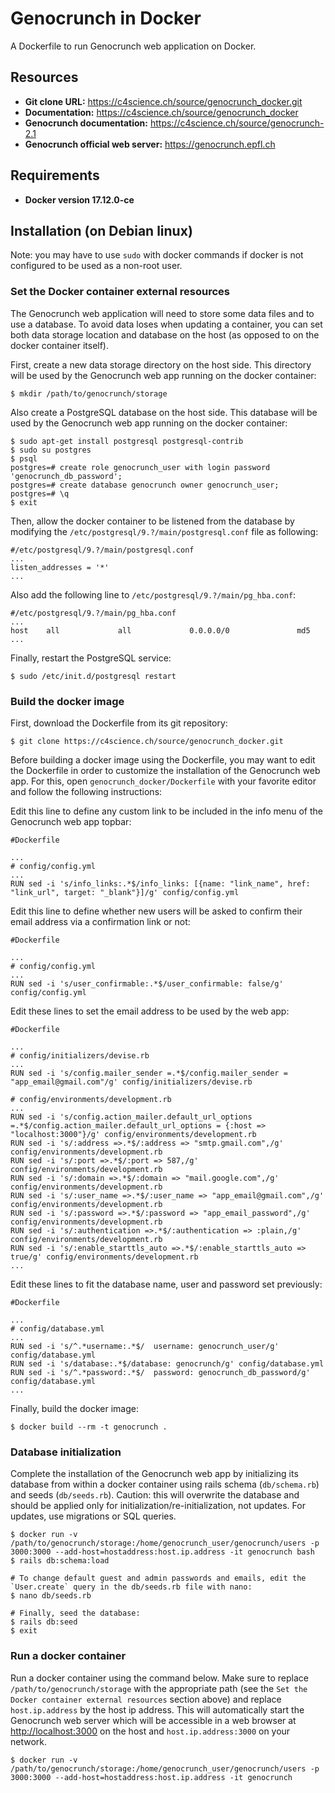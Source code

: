 Genocrunch in Docker
====================

A Dockerfile to run Genocrunch web application on Docker.

## Resources

- **Git clone URL:** <https://c4science.ch/source/genocrunch_docker.git>
- **Documentation:** <https://c4science.ch/source/genocrunch_docker>
- **Genocrunch documentation:** <https://c4science.ch/source/genocrunch-2.1>
- **Genocrunch official web server:** <https://genocrunch.epfl.ch>

## Requirements

- **Docker version 17.12.0-ce**

## Installation (on Debian linux)

Note: you may have to use `sudo` with docker commands if docker is not configured to be used as a non-root user.

### Set the Docker container external resources

The Genocrunch web application will need to store some data files and to use a database. To avoid data loses when updating a container, you can set both data storage location and database on the host (as opposed to on the docker container itself).

First, create a new data storage directory on the host side. This directory will be used by the Genocrunch web app running on the docker container:

```
$ mkdir /path/to/genocrunch/storage
```

Also create a PostgreSQL database on the host side. This database will be used by the Genocrunch web app running on the docker container:

```
$ sudo apt-get install postgresql postgresql-contrib
$ sudo su postgres
$ psql
postgres=# create role genocrunch_user with login password 'genocrunch_db_password';
postgres=# create database genocrunch owner genocrunch_user;
postgres=# \q
$ exit
```

Then, allow the docker container to be listened from the database by modifying the `/etc/postgresql/9.?/main/postgresql.conf` file as following:

```
#/etc/postgresql/9.?/main/postgresql.conf 
...
listen_addresses = '*'
...
```

Also add the following line to `/etc/postgresql/9.?/main/pg_hba.conf`:

```
#/etc/postgresql/9.?/main/pg_hba.conf 
...
host    all             all             0.0.0.0/0               md5 
...
```

Finally, restart the PostgreSQL service:

```
$ sudo /etc/init.d/postgresql restart
```

### Build the docker image

First, download the Dockerfile from its git repository:

```
$ git clone https://c4science.ch/source/genocrunch_docker.git
```

Before building a docker image using the Dockerfile, you may want to edit the Dockerfile in order to customize the installation of the Genocrunch web app.
For this, open `genocrunch_docker/Dockerfile` with your favorite editor and follow the following instructions:

Edit this line to define any custom link to be included in the info menu of the Genocrunch web app topbar:

```
#Dockerfile

...
# config/config.yml
...
RUN sed -i 's/info_links:.*$/info_links: [{name: "link_name", href: "link_url", target: "_blank"}]/g' config/config.yml
```

Edit this line to define whether new users will be asked to confirm their email address via a confirmation link or not:

```
#Dockerfile

...
# config/config.yml
...
RUN sed -i 's/user_confirmable:.*$/user_confirmable: false/g' config/config.yml
```

Edit these lines to set the email address to be used by the web app:

```
#Dockerfile

...
# config/initializers/devise.rb
...
RUN sed -i 's/config.mailer_sender =.*$/config.mailer_sender = "app_email@gmail.com"/g' config/initializers/devise.rb

# config/environments/development.rb
...
RUN sed -i 's/config.action_mailer.default_url_options =.*$/config.action_mailer.default_url_options = {:host => "localhost:3000"}/g' config/environments/development.rb
RUN sed -i 's/:address =>.*$/:address => "smtp.gmail.com",/g' config/environments/development.rb
RUN sed -i 's/:port =>.*$/:port => 587,/g' config/environments/development.rb
RUN sed -i 's/:domain =>.*$/:domain => "mail.google.com",/g' config/environments/development.rb
RUN sed -i 's/:user_name =>.*$/:user_name => "app_email@gmail.com",/g' config/environments/development.rb
RUN sed -i 's/:password =>.*$/:password => "app_email_password",/g' config/environments/development.rb
RUN sed -i 's/:authentication =>.*$/:authentication => :plain,/g' config/environments/development.rb
RUN sed -i 's/:enable_starttls_auto =>.*$/:enable_starttls_auto => true/g' config/environments/development.rb
...
```

Edit these lines to fit the database name, user and password set previously:

```
#Dockerfile

...
# config/database.yml
...
RUN sed -i 's/^.*username:.*$/  username: genocrunch_user/g' config/database.yml
RUN sed -i 's/database:.*$/database: genocrunch/g' config/database.yml
RUN sed -i 's/^.*password:.*$/  password: genocrunch_db_password/g' config/database.yml
...
```

Finally, build the docker image:

```
$ docker build --rm -t genocrunch .
```

### Database initialization

Complete the installation of the Genocrunch web app by initializing its database from within a docker container using rails schema (`db/schema.rb`) and seeds (`db/seeds.rb`).
Caution: this will overwrite the database and should be applied only for initialization/re-initialization, not updates. For updates, use migrations or SQL queries.

```
$ docker run -v /path/to/genocrunch/storage:/home/genocrunch_user/genocrunch/users -p 3000:3000 --add-host=hostaddress:host.ip.address -it genocrunch bash
$ rails db:schema:load

# To change default guest and admin passwords and emails, edit the `User.create` query in the db/seeds.rb file with nano:
$ nano db/seeds.rb

# Finally, seed the database:
$ rails db:seed
$ exit
```

### Run a docker container

Run a docker container using the command below. Make sure to replace `/path/to/genocrunch/storage` with the appropriate path (see the `Set the Docker container external resources` section above) and replace `host.ip.address` by the host ip address.
This will automatically start the Genocrunch web server which will be accessible in a web browser at <http://localhost:3000> on the host and `host.ip.address:3000` on your network.

```
$ docker run -v /path/to/genocrunch/storage:/home/genocrunch_user/genocrunch/users -p 3000:3000 --add-host=hostaddress:host.ip.address -it genocrunch
```
